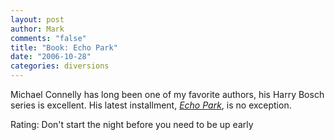 ```yaml
--- 
layout: post
author: Mark
comments: "false"
title: "Book: Echo Park"
date: "2006-10-28"
categories: diversions
---
```

Michael Connelly has long been one of my favorite authors, his Harry Bosch series is excellent. His latest installment, <i><a href="http://www.amazon.com/Park-Harry-Bosch-Michael-Connelly/dp/0316734950/sr=8-1/qid=1162054536/ref=pd_bbs_sr_1/002-8413221-1892010?ie=UTF8&s=books" title="Echo Park">Echo Park</a></i>, is no exception.

Rating: Don't start the night before you need to be up early
